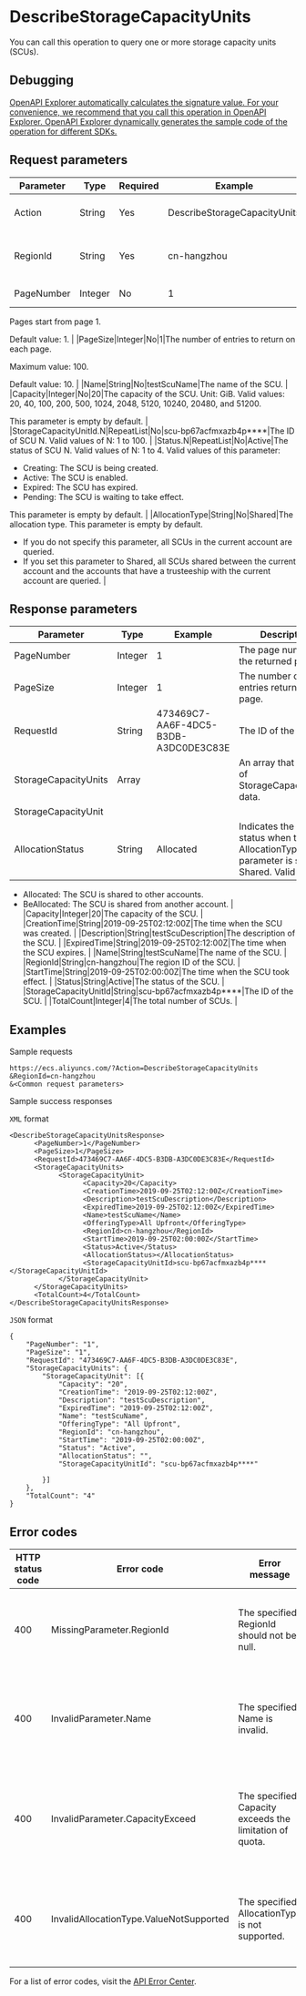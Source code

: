 # DescribeStorageCapacityUnits

You can call this operation to query one or more storage capacity units \(SCUs\).

## Debugging

[OpenAPI Explorer automatically calculates the signature value. For your convenience, we recommend that you call this operation in OpenAPI Explorer. OpenAPI Explorer dynamically generates the sample code of the operation for different SDKs.](https://api.aliyun.com/#product=Ecs&api=DescribeStorageCapacityUnits&type=RPC&version=2014-05-26)

## Request parameters

|Parameter|Type|Required|Example|Description|
|---------|----|--------|-------|-----------|
|Action|String|Yes|DescribeStorageCapacityUnits|The operation that you want to perform. Set the value to DescribeStorageCapacityUnits. |
|RegionId|String|Yes|cn-hangzhou|The region ID of the SCU. You can call the [DescribeRegions](~~25609~~) operation to query the most recent region list. |
|PageNumber|Integer|No|1|The number of the page to return.

Pages start from page 1.

Default value: 1. |
|PageSize|Integer|No|1|The number of entries to return on each page.

Maximum value: 100.

Default value: 10. |
|Name|String|No|testScuName|The name of the SCU. |
|Capacity|Integer|No|20|The capacity of the SCU. Unit: GiB. Valid values: 20, 40, 100, 200, 500, 1024, 2048, 5120, 10240, 20480, and 51200.

This parameter is empty by default. |
|StorageCapacityUnitId.N|RepeatList|No|scu-bp67acfmxazb4p\*\*\*\*|The ID of SCU N. Valid values of N: 1 to 100. |
|Status.N|RepeatList|No|Active|The status of SCU N. Valid values of N: 1 to 4. Valid values of this parameter:

-   Creating: The SCU is being created.
-   Active: The SCU is enabled.
-   Expired: The SCU has expired.
-   Pending: The SCU is waiting to take effect.

This parameter is empty by default. |
|AllocationType|String|No|Shared|The allocation type. This parameter is empty by default.

-   If you do not specify this parameter, all SCUs in the current account are queried.
-   If you set this parameter to Shared, all SCUs shared between the current account and the accounts that have a trusteeship with the current account are queried. |

## Response parameters

|Parameter|Type|Example|Description|
|---------|----|-------|-----------|
|PageNumber|Integer|1|The page number of the returned page. |
|PageSize|Integer|1|The number of entries returned per page. |
|RequestId|String|473469C7-AA6F-4DC5-B3DB-A3DC0DE3C83E|The ID of the request. |
|StorageCapacityUnits|Array| |An array that consists of StorageCapacityUnits data. |
|StorageCapacityUnit| | | |
|AllocationStatus|String|Allocated|Indicates the sharing status when the AllocationType parameter is set to Shared. Valid values:

-   Allocated: The SCU is shared to other accounts.
-   BeAllocated: The SCU is shared from another account. |
|Capacity|Integer|20|The capacity of the SCU. |
|CreationTime|String|2019-09-25T02:12:00Z|The time when the SCU was created. |
|Description|String|testScuDescription|The description of the SCU. |
|ExpiredTime|String|2019-09-25T02:12:00Z|The time when the SCU expires. |
|Name|String|testScuName|The name of the SCU. |
|RegionId|String|cn-hangzhou|The region ID of the SCU. |
|StartTime|String|2019-09-25T02:00:00Z|The time when the SCU took effect. |
|Status|String|Active|The status of the SCU. |
|StorageCapacityUnitId|String|scu-bp67acfmxazb4p\*\*\*\*|The ID of the SCU. |
|TotalCount|Integer|4|The total number of SCUs. |

## Examples

Sample requests

```
https://ecs.aliyuncs.com/?Action=DescribeStorageCapacityUnits
&RegionId=cn-hangzhou
&<Common request parameters>
```

Sample success responses

`XML` format

```
<DescribeStorageCapacityUnitsResponse>
      <PageNumber>1</PageNumber>
      <PageSize>1</PageSize>
      <RequestId>473469C7-AA6F-4DC5-B3DB-A3DC0DE3C83E</RequestId>
      <StorageCapacityUnits>
            <StorageCapacityUnit>
                  <Capacity>20</Capacity>
                  <CreationTime>2019-09-25T02:12:00Z</CreationTime>
                  <Description>testScuDescription</Description>
                  <ExpiredTime>2019-09-25T02:12:00Z</ExpiredTime>
                  <Name>testScuName</Name>
                  <OfferingType>All Upfront</OfferingType>
                  <RegionId>cn-hangzhou</RegionId>
                  <StartTime>2019-09-25T02:00:00Z</StartTime>
                  <Status>Active</Status>
                  <AllocationStatus></AllocationStatus>
                  <StorageCapacityUnitId>scu-bp67acfmxazb4p****</StorageCapacityUnitId>
            </StorageCapacityUnit>
      </StorageCapacityUnits>
      <TotalCount>4</TotalCount>
</DescribeStorageCapacityUnitsResponse>
```

`JSON` format

```
{
    "PageNumber": "1",
    "PageSize": "1",
    "RequestId": "473469C7-AA6F-4DC5-B3DB-A3DC0DE3C83E",
    "StorageCapacityUnits": {
        "StorageCapacityUnit": [{
            "Capacity": "20",
            "CreationTime": "2019-09-25T02:12:00Z",
            "Description": "testScuDescription",
            "ExpiredTime": "2019-09-25T02:12:00Z",
            "Name": "testScuName",
            "OfferingType": "All Upfront",
            "RegionId": "cn-hangzhou",
            "StartTime": "2019-09-25T02:00:00Z",
            "Status": "Active",
            "AllocationStatus": "",
            "StorageCapacityUnitId": "scu-bp67acfmxazb4p****"
    
        }] 
    },    
    "TotalCount": "4"
}
```

## Error codes

|HTTP status code|Error code|Error message|Description|
|----------------|----------|-------------|-----------|
|400|MissingParameter.RegionId|The specified RegionId should not be null.|The error message returned because the RegionId parameter is not specified.|
|400|InvalidParameter.Name|The specified Name is invalid.|The error message returned because the specified Name parameter is invalid.|
|400|InvalidParameter.CapacityExceed|The specified Capacity exceeds the limitation of quota.|The error message returned because the specified Capacity parameter exceeds the upper limit.|
|400|InvalidAllocationType.ValueNotSupported|The specified AllocationType is not supported.|The error message returned because the specified AllocationType parameter is invalid.|

For a list of error codes, visit the [API Error Center](https://error-center.alibabacloud.com/status/product/Ecs).

